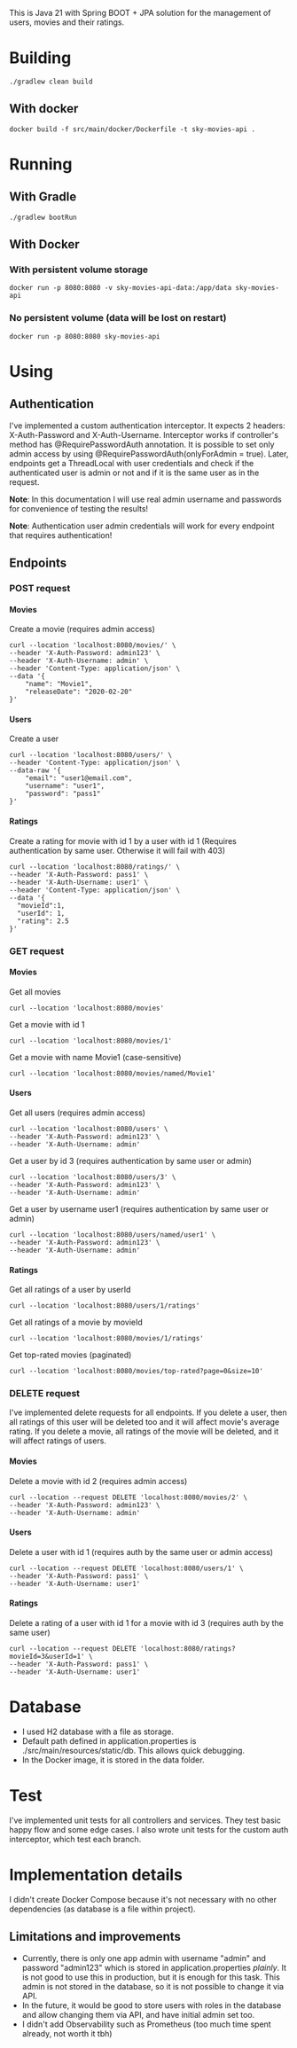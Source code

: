 This is Java 21 with Spring BOOT + JPA solution for the management of users, movies and their ratings.

# Building
```
./gradlew clean build
```
## With docker
```
docker build -f src/main/docker/Dockerfile -t sky-movies-api .
```
# Running
## With Gradle
```
./gradlew bootRun
```
## With Docker
### With persistent volume storage
```
docker run -p 8080:8080 -v sky-movies-api-data:/app/data sky-movies-api
```
### No persistent volume (data will be lost on restart)
```
docker run -p 8080:8080 sky-movies-api
```

# Using
## Authentication
I've implemented a custom authentication interceptor. It expects 2 headers: X-Auth-Password and X-Auth-Username.
Interceptor works if controller's method has @RequirePasswordAuth annotation. 
It is possible to set only admin access by using @RequirePasswordAuth(onlyForAdmin = true).
Later, endpoints get a ThreadLocal with user credentials and check if the authenticated user is admin or not and if it is the same user as in the request.

**Note**: In this documentation I will use real admin username and passwords for convenience of testing the results!

**Note**: Authentication user admin credentials will work for every endpoint that requires authentication!

## Endpoints
### POST request
#### Movies
Create a movie (requires admin access)
```
curl --location 'localhost:8080/movies/' \
--header 'X-Auth-Password: admin123' \
--header 'X-Auth-Username: admin' \
--header 'Content-Type: application/json' \
--data '{
	"name": "Movie1",
    "releaseDate": "2020-02-20"
}'
```

#### Users
Create a user
```
curl --location 'localhost:8080/users/' \
--header 'Content-Type: application/json' \
--data-raw '{
	"email": "user1@email.com",
    "username": "user1",
    "password": "pass1"
}'
```

#### Ratings
Create a rating for movie with id 1 by a user with id 1 (Requires authentication by same user. Otherwise it will fail with 403)
```
curl --location 'localhost:8080/ratings/' \
--header 'X-Auth-Password: pass1' \
--header 'X-Auth-Username: user1' \
--header 'Content-Type: application/json' \
--data '{
  "movieId":1,
  "userId": 1,
  "rating": 2.5
}'
```

### GET request

#### Movies
Get all movies
```
curl --location 'localhost:8080/movies'
```

Get a movie with id 1
```
curl --location 'localhost:8080/movies/1'
```

Get a movie with name Movie1 (case-sensitive)
```
curl --location 'localhost:8080/movies/named/Movie1'
```


#### Users
Get all users (requires admin access)
```
curl --location 'localhost:8080/users' \
--header 'X-Auth-Password: admin123' \
--header 'X-Auth-Username: admin'
```

Get a user by id 3 (requires authentication by same user or admin)
```
curl --location 'localhost:8080/users/3' \
--header 'X-Auth-Password: admin123' \
--header 'X-Auth-Username: admin'
```

Get a user by username user1 (requires authentication by same user or admin)
```
curl --location 'localhost:8080/users/named/user1' \
--header 'X-Auth-Password: admin123' \
--header 'X-Auth-Username: admin'
```


#### Ratings
Get all ratings of a user by userId
```
curl --location 'localhost:8080/users/1/ratings'
```

Get all ratings of a movie by movieId
```
curl --location 'localhost:8080/movies/1/ratings'
```

Get top-rated movies (paginated)
```
curl --location 'localhost:8080/movies/top-rated?page=0&size=10'
```

### DELETE request
I've implemented delete requests for all endpoints. If you delete a user, then all ratings of this user will be deleted too and it will affect movie's average rating.
If you delete a movie, all ratings of the movie will be deleted, and it will affect ratings of users.

#### Movies
Delete a movie with id 2 (requires admin access)
```
curl --location --request DELETE 'localhost:8080/movies/2' \
--header 'X-Auth-Password: admin123' \
--header 'X-Auth-Username: admin'
```

#### Users
Delete a user with id 1 (requires auth by the same user or admin access)
```
curl --location --request DELETE 'localhost:8080/users/1' \
--header 'X-Auth-Password: pass1' \
--header 'X-Auth-Username: user1'
```

#### Ratings
Delete a rating of a user with id 1 for a movie with id 3 (requires auth by the same user)
```
curl --location --request DELETE 'localhost:8080/ratings?movieId=3&userId=1' \
--header 'X-Auth-Password: pass1' \
--header 'X-Auth-Username: user1'
```

# Database
- I used H2 database with a file as storage.
- Default path defined in application.properties is ./src/main/resources/static/db. This allows quick debugging.
- In the Docker image, it is stored in the data folder.

# Test
I've implemented unit tests for all controllers and services. They test basic happy flow and some edge cases.
I also wrote unit tests for the custom auth interceptor, which test each branch. 

# Implementation details
I didn't create Docker Compose because it's not necessary with no other dependencies (as database is a file within project).

## Limitations and improvements
- Currently, there is only one app admin with username "admin" and password "admin123" which is stored in application.properties _plainly_.
  It is not good to use this in production, but it is enough for this task.
  This admin is not stored in the database, so it is not possible to change it via API. 
- In the future, it would be good to store users with roles in the database and allow changing them via API, and have initial admin set too.
- I didn't add Observability such as Prometheus (too much time spent already, not worth it tbh)
